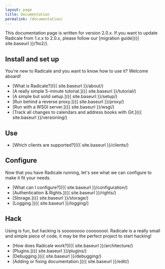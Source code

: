 ```yaml
---
layout: page
title: Documentation
permalink: /documentation/
---
```


This documentation page is written for version 2.0.x. If you want to update
Radicale from 1.x.x to 2.0.x, please follow our [migration guide]({{ site.baseurl }}/1to2/).

## Install and set up

You're new to Radicale and you want to know how to use it? Welcome aboard!

- [What is Radicale?]({{ site.baseurl }}/about/)
- [A really simple 5-minute tutorial.]({{ site.baseurl }}/tutorial/)
- [A simple but solid setup.]({{ site.baseurl }}/setup/)
- [Run behind a reverse proxy.]({{ site.baseurl }}/proxy/)
- [Run with a WSGI server.]({{ site.baseurl }}/wsgi/)
- [Track all changes to calendars and address books with Git.]({{ site.baseurl }}/versioning/)

## Use

- [Which clients are supported?]({{ site.baseurl }}/clients/)

## Configure

Now that you have Radicale running, let's see what we can configure to make it
fit your needs.

- [What can I configure?]({{ site.baseurl }}/configuration/)
- [Authentication & Rights.]({{ site.baseurl }}/rights/)
- [Storage.]({{ site.baseurl }}/storage/)
- [Logging.]({{ site.baseurl }}/logging/)

## Hack

Using is fun, but hacking is soooooooo coooooool. Radicale is a really small
and simple piece of code, it may be the perfect project to start hacking!

- [How does Radicale work?]({{ site.baseurl }}/architecture/)
- [Plugins.]({{ site.baseurl }}/plugins/)
- [Debugging.]({{ site.baseurl }}/debugging/)
- [Adding or fixing documentation.]({{ site.baseurl }}/edit/)
